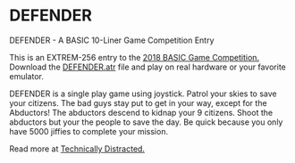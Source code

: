 # DEFENDER
DEFENDER - A BASIC 10-Liner Game Competition Entry

This is an EXTREM-256 entry to the [2018 BASIC Game Competition.](http://gkanold.wixsite.com/homeputerium/basic-10liners-2018) Download the [DEFENDER.atr](https://github.com/jeffpiep/DEFENDER/blob/master/DEFENDER.atr?raw=true) file and play on real hardware or your favorite emulator.

DEFENDER is a single play game using joystick. Patrol your skies to save your citizens. The bad guys stay put to get in your way, except for the Abductors! The abductors descend to kidnap your 9 citizens. Shoot the abductors but your the people to save the day. Be quick because you only have 5000 jiffies to complete your mission.

Read more at [Technically Distracted.](https://jeffpiepmeier.blogspot.com/2018/03/defender-2018-basic-10-liners-game.html)
